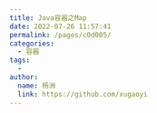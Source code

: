 ```yaml
---
title: Java容器之Map
date: 2022-07-26 11:57:41
permalink: /pages/c0d005/
categories:
  - 容器
tags:
  - 
author: 
  name: 杨洲
  link: https://github.com/xugaoyi
---
```

